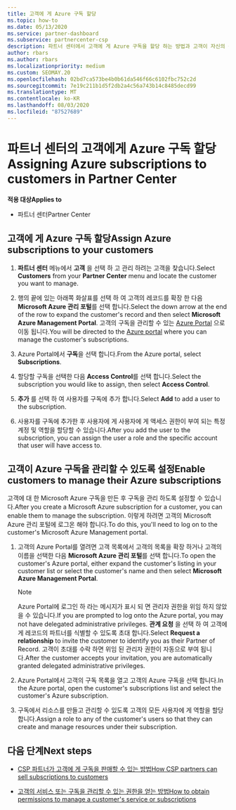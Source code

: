 ```yaml
---
title: 고객에 게 Azure 구독 할당
ms.topic: how-to
ms.date: 05/13/2020
ms.service: partner-dashboard
ms.subservice: partnercenter-csp
description: 파트너 센터에서 고객에 게 Azure 구독을 할당 하는 방법과 고객이 자신의 구독을 관리 하도록 설정 하는 방법을 알아봅니다.
author: rbars
ms.author: rbars
ms.localizationpriority: medium
ms.custom: SEOMAY.20
ms.openlocfilehash: 02bd7ca573be4b0b61da546f66c6102fbc752c2d
ms.sourcegitcommit: 7e19c211b1d5f2db2a4c56a743b14c8485decd99
ms.translationtype: MT
ms.contentlocale: ko-KR
ms.lasthandoff: 08/03/2020
ms.locfileid: "87527689"
---
```

# <a name="assigning-azure-subscriptions-to-customers-in-partner-center"></a><span data-ttu-id="de20e-103">파트너 센터의 고객에게 Azure 구독 할당</span><span class="sxs-lookup"><span data-stu-id="de20e-103">Assigning Azure subscriptions to customers in Partner Center</span></span>

<span data-ttu-id="de20e-104">**적용 대상**</span><span class="sxs-lookup"><span data-stu-id="de20e-104">**Applies to**</span></span>

- <span data-ttu-id="de20e-105">파트너 센터</span><span class="sxs-lookup"><span data-stu-id="de20e-105">Partner Center</span></span>

## <a name="assign-azure-subscriptions-to-your-customers"></a><span data-ttu-id="de20e-106">고객에 게 Azure 구독 할당</span><span class="sxs-lookup"><span data-stu-id="de20e-106">Assign Azure subscriptions to your customers</span></span>

1. <span data-ttu-id="de20e-107">**파트너 센터** 메뉴에서 **고객** 을 선택 하 고 관리 하려는 고객을 찾습니다.</span><span class="sxs-lookup"><span data-stu-id="de20e-107">Select **Customers** from your **Partner Center** menu and locate the customer you want to manage.</span></span>

2. <span data-ttu-id="de20e-108">행의 끝에 있는 아래쪽 화살표를 선택 하 여 고객의 레코드를 확장 한 다음 **Microsoft Azure 관리 포털**를 선택 합니다.</span><span class="sxs-lookup"><span data-stu-id="de20e-108">Select the down arrow at the end of the row to expand the customer's record and then select **Microsoft Azure Management Portal**.</span></span> <span data-ttu-id="de20e-109">고객의 구독을 관리할 수 있는 [Azure Portal](https://portal.azure.com/) 으로 이동 됩니다.</span><span class="sxs-lookup"><span data-stu-id="de20e-109">You will be directed to the [Azure portal](https://portal.azure.com/) where you can manage the customer's subscriptions.</span></span>

3. <span data-ttu-id="de20e-110">Azure Portal에서 **구독**을 선택 합니다.</span><span class="sxs-lookup"><span data-stu-id="de20e-110">From the Azure portal, select **Subscriptions**.</span></span>

4. <span data-ttu-id="de20e-111">할당할 구독을 선택한 다음 **Access Control**를 선택 합니다.</span><span class="sxs-lookup"><span data-stu-id="de20e-111">Select the subscription you would like to assign, then select **Access Control**.</span></span>

5. <span data-ttu-id="de20e-112">**추가** 를 선택 하 여 사용자를 구독에 추가 합니다.</span><span class="sxs-lookup"><span data-stu-id="de20e-112">Select **Add** to add a user to the subscription.</span></span> 

6. <span data-ttu-id="de20e-113">사용자를 구독에 추가한 후 사용자에 게 사용자에 게 액세스 권한이 부여 되는 특정 계정 및 역할을 할당할 수 있습니다.</span><span class="sxs-lookup"><span data-stu-id="de20e-113">After you add the user to the subscription, you can assign the user a role and the specific account that user will have access to.</span></span>

## <a name="enable-customers-to-manage-their-azure-subscriptions"></a><span data-ttu-id="de20e-114">고객이 Azure 구독을 관리할 수 있도록 설정</span><span class="sxs-lookup"><span data-stu-id="de20e-114">Enable customers to manage their Azure subscriptions</span></span>

<span data-ttu-id="de20e-115">고객에 대 한 Microsoft Azure 구독을 만든 후 구독을 관리 하도록 설정할 수 있습니다.</span><span class="sxs-lookup"><span data-stu-id="de20e-115">After you create a Microsoft Azure subscription for a customer, you can enable them to manage the subscription.</span></span> <span data-ttu-id="de20e-116">이렇게 하려면 고객의 Microsoft Azure 관리 포털에 로그온 해야 합니다.</span><span class="sxs-lookup"><span data-stu-id="de20e-116">To do this, you'll need to log on to the customer's Microsoft Azure Management portal.</span></span> 

1. <span data-ttu-id="de20e-117">고객의 Azure Portal를 열려면 고객 목록에서 고객의 목록을 확장 하거나 고객의 이름을 선택한 다음 **Microsoft Azure 관리 포털**를 선택 합니다.</span><span class="sxs-lookup"><span data-stu-id="de20e-117">To open the customer's Azure portal, either expand the customer's listing in your customer list or select the customer's name and then select **Microsoft Azure Management Portal**.</span></span>

   > [!NOTE]  
   > <span data-ttu-id="de20e-118">Azure Portal에 로그인 하 라는 메시지가 표시 되 면 관리자 권한을 위임 하지 않았을 수 있습니다.</span><span class="sxs-lookup"><span data-stu-id="de20e-118">If you are prompted to log onto the Azure portal, you may not have delegated administrative privileges.</span></span> <span data-ttu-id="de20e-119">**관계 요청** 을 선택 하 여 고객에 게 레코드의 파트너를 식별할 수 있도록 초대 합니다.</span><span class="sxs-lookup"><span data-stu-id="de20e-119">Select **Request a relationship** to invite the customer to identify you as their Partner of Record.</span></span> <span data-ttu-id="de20e-120">고객이 초대를 수락 하면 위임 된 관리자 권한이 자동으로 부여 됩니다.</span><span class="sxs-lookup"><span data-stu-id="de20e-120">After the customer accepts your invitation, you are automatically granted delegated administrative privileges.</span></span>

2. <span data-ttu-id="de20e-121">Azure Portal에서 고객의 구독 목록을 열고 고객의 Azure 구독을 선택 합니다.</span><span class="sxs-lookup"><span data-stu-id="de20e-121">In the Azure portal, open the customer's subscriptions list and select the customer's Azure subscription.</span></span>

3. <span data-ttu-id="de20e-122">구독에서 리소스를 만들고 관리할 수 있도록 고객의 모든 사용자에 게 역할을 할당 합니다.</span><span class="sxs-lookup"><span data-stu-id="de20e-122">Assign a role to any of the customer's users so that they can create and manage resources under their subscription.</span></span>

## <a name="next-steps"></a><span data-ttu-id="de20e-123">다음 단계</span><span class="sxs-lookup"><span data-stu-id="de20e-123">Next steps</span></span>

- [<span data-ttu-id="de20e-124">CSP 파트너가 고객에 게 구독을 판매할 수 있는 방법</span><span class="sxs-lookup"><span data-stu-id="de20e-124">How CSP partners can sell subscriptions to customers</span></span>](customer-subscriptions.md)

- [<span data-ttu-id="de20e-125">고객의 서비스 또는 구독을 관리할 수 있는 권한을 얻는 방법</span><span class="sxs-lookup"><span data-stu-id="de20e-125">How to obtain permissions to manage a customer's service or subscriptions</span></span>](customers-revoke-admin-privileges.md)
